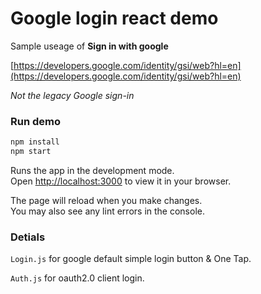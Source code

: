 # Google login react demo 

Sample useage of **Sign in with google** 

[https://developers.google.com/identity/gsi/web?hl=en](https://developers.google.com/identity/gsi/web?hl=en)

*Not the legacy Google sign-in*

### Run demo

```bash
npm install
npm start
```

Runs the app in the development mode.\
Open [http://localhost:3000](http://localhost:3000) to view it in your browser.

The page will reload when you make changes.\
You may also see any lint errors in the console.

### Detials

`Login.js` for google default simple login button & One Tap.

`Auth.js` for oauth2.0 client login.
